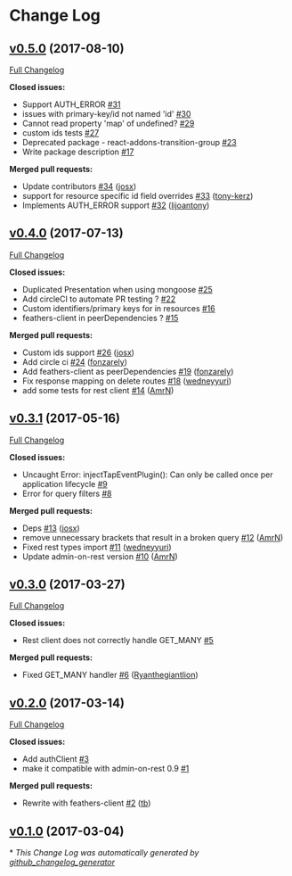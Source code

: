 # Change Log

## [v0.5.0](https://github.com/josx/aor-feathers-client/tree/v0.5.0) (2017-08-10)
[Full Changelog](https://github.com/josx/aor-feathers-client/compare/v0.4.0...v0.5.0)

**Closed issues:**

- Support AUTH\_ERROR [\#31](https://github.com/josx/aor-feathers-client/issues/31)
- issues with primary-key/id not named 'id' [\#30](https://github.com/josx/aor-feathers-client/issues/30)
- Cannot read property 'map' of undefined? [\#29](https://github.com/josx/aor-feathers-client/issues/29)
- custom ids tests [\#27](https://github.com/josx/aor-feathers-client/issues/27)
- Deprecated package - react-addons-transition-group [\#23](https://github.com/josx/aor-feathers-client/issues/23)
- Write package description [\#17](https://github.com/josx/aor-feathers-client/issues/17)

**Merged pull requests:**

- Update contributors [\#34](https://github.com/josx/aor-feathers-client/pull/34) ([josx](https://github.com/josx))
- support for resource specific id field overrides [\#33](https://github.com/josx/aor-feathers-client/pull/33) ([tony-kerz](https://github.com/tony-kerz))
- Implements AUTH\_ERROR support [\#32](https://github.com/josx/aor-feathers-client/pull/32) ([lijoantony](https://github.com/lijoantony))

## [v0.4.0](https://github.com/josx/aor-feathers-client/tree/v0.4.0) (2017-07-13)
[Full Changelog](https://github.com/josx/aor-feathers-client/compare/v0.3.1...v0.4.0)

**Closed issues:**

- Duplicated Presentation when using mongoose [\#25](https://github.com/josx/aor-feathers-client/issues/25)
- Add circleCI to automate PR testing ? [\#22](https://github.com/josx/aor-feathers-client/issues/22)
- Custom identifiers/primary keys for in resources [\#16](https://github.com/josx/aor-feathers-client/issues/16)
- feathers-client in peerDependencies ? [\#15](https://github.com/josx/aor-feathers-client/issues/15)

**Merged pull requests:**

- Custom ids support [\#26](https://github.com/josx/aor-feathers-client/pull/26) ([josx](https://github.com/josx))
- Add circle ci [\#24](https://github.com/josx/aor-feathers-client/pull/24) ([fonzarely](https://github.com/fonzarely))
- Add feathers-client as peerDependencies [\#19](https://github.com/josx/aor-feathers-client/pull/19) ([fonzarely](https://github.com/fonzarely))
- Fix response mapping on delete routes [\#18](https://github.com/josx/aor-feathers-client/pull/18) ([wedneyyuri](https://github.com/wedneyyuri))
- add some tests for rest client [\#14](https://github.com/josx/aor-feathers-client/pull/14) ([AmrN](https://github.com/AmrN))

## [v0.3.1](https://github.com/josx/aor-feathers-client/tree/v0.3.1) (2017-05-16)
[Full Changelog](https://github.com/josx/aor-feathers-client/compare/v0.3.0...v0.3.1)

**Closed issues:**

- Uncaught Error: injectTapEventPlugin\(\): Can only be called once per application lifecycle [\#9](https://github.com/josx/aor-feathers-client/issues/9)
- Error for query filters [\#8](https://github.com/josx/aor-feathers-client/issues/8)

**Merged pull requests:**

- Deps [\#13](https://github.com/josx/aor-feathers-client/pull/13) ([josx](https://github.com/josx))
- remove unnecessary brackets that result in a broken query [\#12](https://github.com/josx/aor-feathers-client/pull/12) ([AmrN](https://github.com/AmrN))
- Fixed rest types import [\#11](https://github.com/josx/aor-feathers-client/pull/11) ([wedneyyuri](https://github.com/wedneyyuri))
- Update admin-on-rest version [\#10](https://github.com/josx/aor-feathers-client/pull/10) ([AmrN](https://github.com/AmrN))

## [v0.3.0](https://github.com/josx/aor-feathers-client/tree/v0.3.0) (2017-03-27)
[Full Changelog](https://github.com/josx/aor-feathers-client/compare/v0.2.0...v0.3.0)

**Closed issues:**

- Rest client does not correctly handle GET\_MANY [\#5](https://github.com/josx/aor-feathers-client/issues/5)

**Merged pull requests:**

- Fixed GET\_MANY handler [\#6](https://github.com/josx/aor-feathers-client/pull/6) ([Ryanthegiantlion](https://github.com/Ryanthegiantlion))

## [v0.2.0](https://github.com/josx/aor-feathers-client/tree/v0.2.0) (2017-03-14)
[Full Changelog](https://github.com/josx/aor-feathers-client/compare/v0.1.0...v0.2.0)

**Closed issues:**

- Add authClient [\#3](https://github.com/josx/aor-feathers-client/issues/3)
- make it compatible with admin-on-rest 0.9 [\#1](https://github.com/josx/aor-feathers-client/issues/1)

**Merged pull requests:**

- Rewrite with feathers-client [\#2](https://github.com/josx/aor-feathers-client/pull/2) ([tb](https://github.com/tb))

## [v0.1.0](https://github.com/josx/aor-feathers-client/tree/v0.1.0) (2017-03-04)


\* *This Change Log was automatically generated by [github_changelog_generator](https://github.com/skywinder/Github-Changelog-Generator)*